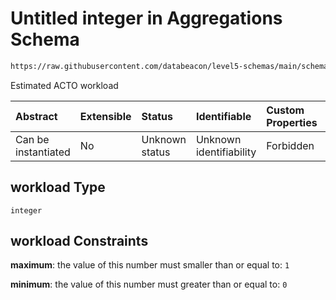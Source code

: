 # Untitled integer in Aggregations Schema

```txt
https://raw.githubusercontent.com/databeacon/level5-schemas/main/schemas/rest/aggregations.schema.json#/properties/multisectors/items/properties/aggregations/items/properties/workload
```

Estimated ACTO workload

| Abstract            | Extensible | Status         | Identifiable            | Custom Properties | Additional Properties | Access Restrictions | Defined In                                                                                   |
| :------------------ | :--------- | :------------- | :---------------------- | :---------------- | :-------------------- | :------------------ | :------------------------------------------------------------------------------------------- |
| Can be instantiated | No         | Unknown status | Unknown identifiability | Forbidden         | Allowed               | none                | [aggregations.schema.json\*](../../out/rest/aggregations.schema.json "open original schema") |

## workload Type

`integer`

## workload Constraints

**maximum**: the value of this number must smaller than or equal to: `1`

**minimum**: the value of this number must greater than or equal to: `0`
